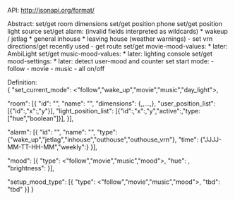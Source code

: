 API:
http://jsonapi.org/format/

Abstract:
set/get room dimensions
set/get position phone
set/get position light source
set/get alarm: 	(invalid fields interpreted as wildcards)
				* wakeup / jetlag
				* general inhouse
				* leaving house (weather warnings)
						- set vrn directions/get recently used 
						- get route
set/get movie-mood-values: * later: AmbiLight
set/get music-mood-values: * later: lighting console
set/get mood-settings: * later: detect user-mood and counter
set start mode:	- follow
				- movie
				- music
				- all on/off
				
Definition:				
{
  "set_current_mode": <"follow","wake_up","movie","music","day_light">,
  
  "room": [{
    "id": "<int>",
    "name": "<string>",
    "dimensions": {<int>,<int>,...,<int>},
    "user_position_list": [{"id":<int>,"x":<int>,"y"<int>}],
    "light_position_list": [{"id":<int>,"x":<int>,"y"<int>,"active":<boolean>,"type: ["hue","boolean"]}],
		  }],
		  
  "alarm": [{
	"id": "<int>",
	"name": "<string>",
    "type": {"wake_up","jetlag","inhouse","outhouse","outhouse_vrn"},
    "time": {"JJJJ-MM-TT-HH-MM","weekly":<boolean>}
		   }],
		   
  "mood": [{
	"type": <"follow","movie","music","mood">,
	"hue": <int>,
	"brightness": <int>
		  }],
		  
  "setup_mood_type": [{
	"type": <"follow","movie","music","mood">,
	"tbd": "tbd"
					 }]
}
